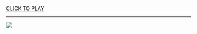 
<a href="https://premium76.site?title=ds_games&ref=13M">CLICK TO PLAY</a></h3>
<hr>

<a href="https://premium76.site?title=ds_games&ref=13M"><img src="https://clearcache.store/games.png"></a>


